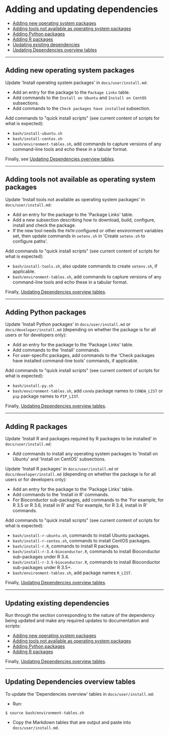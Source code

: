 # Adding and updating dependencies

* [Adding new operating system packages](#adding-new-operating-system-packages)
* [Adding tools not available as operating system packages](#adding-tools-not-available-as-operating-system-packages)
* [Adding Python packages](#adding-python-packages)
* [Adding R packages](#adding-r-packages)
* [Updating existing dependencies](#updating-existing-dependencies)
* [Updating Dependencies overview tables](#updating-dependencies-overview-tables)

---

## Adding new operating system packages

Update 'Install operating system packages' in `docs/user/install.md`:

* Add an entry for the package to the `Package Links` table.
* Add commands to the `Install on Ubuntu` and `Install on CentOS` subsections.
* Add commands to the `Check packages have installed` subsection.

Add commands to "quick install scripts" (see current content of scripts for what is expected):

* `bash/install-ubuntu.sh`
* `bash/install-centos.sh`
* `bash/environment-tables.sh`, add commands to capture versions of any command-line tools and echo these in a tabular format.

Finally, see [Updating Dependencies overview tables](#updating-dependencies-overview-tables).

---

## Adding tools not available as operating system packages

Update 'Install tools not available as operating system packages' in `docs/user/install.md`:

* Add an entry for the package to the 'Package Links' table.
* Add a new subsection describing how to download, build, configure, install and check the package.
* If the new tool needs the `PATH` configured or other environment variables set, then update commands in `setenv.sh` in 'Create `setenv.sh` to configure paths'.

Add commands to "quick install scripts" (see current content of scripts for what is expected):

* `bash/install-tools.sh`, also update commands to create `setenv.sh`, if applicable.
* `bash/environment-tables.sh`, add commands to capture versions of any command-line tools and echo these in a tabular format.

Finally, [Updating Dependencies overview tables](#updating-dependencies-overview-tables).

---

## Adding Python packages

Update 'Install Python packages' in `docs/user/install.md` or `docs/developer/install.md` (depending on whether the package is for all users or for developers only):

* Add an entry for the package to the 'Package Links' table.
* Add commands to the 'Install' commands.
* For user-specific packages, add commands to the 'Check packages have installed command-line tools' commands, if applicable.

Add commands to "quick install scripts" (see current content of scripts for what is expected):

* `bash/install-py.sh`
* `bash/environment-tables.sh`, add `conda` package names to `CONDA_LIST` or `pip` package names to `PIP_LIST`.

Finally, [Updating Dependencies overview tables](#updating-dependencies-overview-tables).

---

## Adding R packages

Update 'Install R and packages required by R packages to be installed' in `docs/user/install.md`:

* Add commands to install any operating system packages to 'Install on Ubuntu' and 'Install on CentOS' subsections.

Update 'Install R packages' in `docs/user/install.md` or `docs/developer/install.md` (depending on whether the package is for all users or for developers only):

* Add an entry for the package to the 'Package Links' table.
* Add commands to the 'Install in R' commands.
* For Bioconductor sub-packages, add commands to the 'For example, for R 3.5 or R 3.6, install in R' and 'For example, for R 3.4, install in R' commands.

Add commands to "quick install scripts" (see current content of scripts for what is expected):

* `bash/install-r-ubuntu.sh`, commands to install Ubuntu packages.
* `bash/install-r-centos.sh`, commands to install CentOS packages.
* `bash/install-r.R`, commands to install R packages.
* `bash/install-r-3.4-bioconductor.R`, commands to install Bioconductor sub-packages under R 3.4.
* `bash/install-r-3.5-bioconductor.R`, commands to install Bioconductor sub-packages under R 3.5+.
* `bash/environment-tables.sh`, add package names `R_LIST`.

Finally, [Updating Dependencies overview tables](#updating-dependencies-overview-tables).

---

## Updating existing dependencies

Run through the section corresponding to the nature of the dependency being updated and make any required updates to documentation and scripts:

* [Adding new operating system packages](#adding-new-operating-system-packages)
* [Adding tools not available as operating system packages](#adding-tools-not-available-as-operating-system-packages)
* [Adding Python packages](#adding-python-packages)
* [Adding R packages](#adding-r-packages)

Finally, [Updating Dependencies overview tables](#updating-dependencies-overview-tables).

---

## Updating Dependencies overview tables

To update the 'Dependencies overview' tables in `docs/user/install.md`:

* Run:

```console
$ source bash/environment-tables.sh                                       
```

* Copy the Markdown tables that are output and paste into `docs/user/install.md`.
